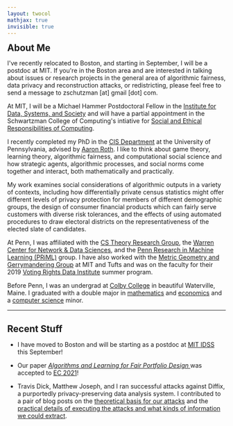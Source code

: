```yaml
---
layout: twocol
mathjax: true
invisible: true
---
```



<h2 style="margin-bottom: 10px; margin-top:10px" > About Me </h2>

I've recently relocated to Boston, and starting in September, I will be a postdoc at MIT. If you're in the Boston area and are interested in talking about issues or research projects in the general area of algorithmic fairness, data privacy and reconstruction attacks, or redistricting, please feel free to send a message to zschutzman \[at\] gmail \[dot\] com.

At MIT, I will be a Michael Hammer Postdoctoral Fellow in the [Institute for Data, Systems, and Society](https://idss.mit.edu) and will have a partial appointment in the Schwartzman College of Computing's intiative for [Social and Ethical Responsibilities of Computing](https://computing.mit.edu/cross-cutting/social-and-ethical-responsibilities-of-computing/).  

I recently completed my PhD in the [CIS Department](http://cis.upenn.edu) at the University of Pennsylvania, advised by [Aaron Roth](http://cis.upenn.edu/~aaroth). I like to think about game theory, learning theory, algorithmic fairness, and computational social science and how strategic agents, algorithmic processes, and social norms come together and interact, both mathematically and practically.


My work examines social considerations of algorithmic outputs in a variety of contexts, including how differentially private census statistics might offer different levels of privacy protection for members of different demographic groups, the design of consumer financial products which can fairly serve customers with diverse risk tolerances, and the effects of using automated procedures to draw electoral districts on the representativeness of the elected slate of candidates.

At Penn, I was affiliated with the [CS Theory Research Group](http://theory.cis.upenn.edu/index.html), the [Warren Center for Network & Data Sciences](http://warrencenter.upenn.edu/), and the [Penn Research in Machine Learning (PRiML)](https://priml.upenn.edu/) group.
I have also worked with the [Metric Geometry and Gerrymandering Group](http://mggg.org) at MIT and Tufts and was on the faculty for their 2019 [Voting Rights Data Institute](https://gerrydata.org) summer program.


Before Penn, I was an undergrad at [Colby College](http://colby.edu) in beautiful Waterville, Maine.  I graduated with a double major in [mathematics](http://colby.edu/math) and [economics](http://colby.edu/econ) and a [computer science](http://colby.edu/cs) minor.

---
<h2 style="margin-bottom: 15px" > Recent Stuff </h2>

- I have moved to Boston and will be starting as a postdoc at [MIT IDSS](https://idss.mit.edu) this September!

- Our paper <i><a href="https://arxiv.org/abs/2006.07281" > Algorithms and Learning for Fair Portfolio Design </a></i> was accepted to [EC 2021](https://ec21.sigecom.org/)!

- Travis Dick, Matthew Joseph, and I ran successful attacks against Diffix, a purportedly privacy-preserving data analysis system. I contributed to a pair of blog posts on the [theoretical basis for our attacks](https://differentialprivacy.org/reconstruction-theory/) and the [practical details of executing the attacks and what kinds of information we could extract](https://differentialprivacy.org/diffix-attack/).

